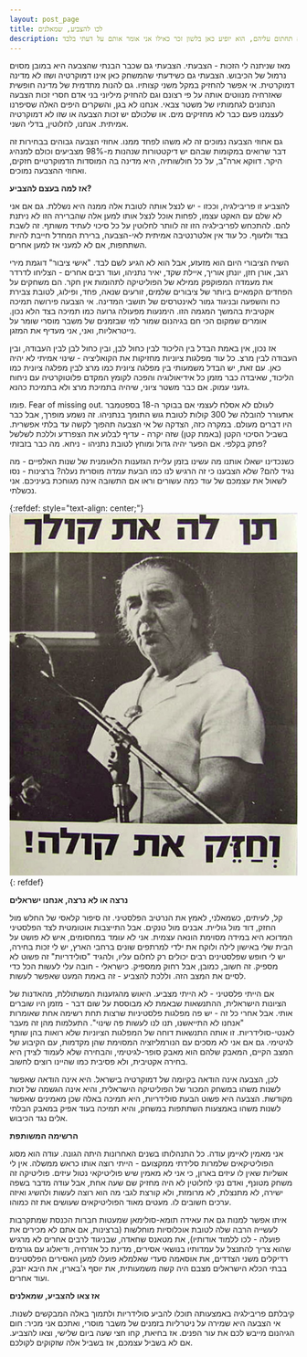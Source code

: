 ```yaml
---
layout: post_page
title: לכו להצביע, שמאלנים
description: רבות התלבטתי אם יש בכלל טעם ללכת להצביע בבחירות הקרובות. הכל נראה מטונף, מכור, יש שיגידו אפילו חסר תקווה. בחירות משחקים מאה ימים ובסוף נתניהו, כמו הילד המניאק על מגרש המשחקים, מכריז על בחירות חדשות כי התוצאות של הקודמות לא התאימו לו. אחרי לא מעט התחבטויות והתייעצויות, קיבלתי אתמול טקסט שבעיני מסכם יפה מאוד את הסוגיה הזו, טקסט אותו כתבה אישה חכמה מאוד שמבקשת להישאר בעילום שם. מכיוון שערכתי אותו והוספתי לו דברים שלא היו בו מלכתחילה ושאני לא בטוח שהיא תחתום עליהם, הוא יופיע כאן בלשון זכר כאילו אני אומר אותם על דעתי בלבד.
---
```


מאז שניתנה לי הזכות - הצבעתי. הצבעתי גם שכבר הבנתי שהצבעה היא במובן מסוים נרמול של הכיבוש. הצבעתי גם כשידעתי שהמשחק כאן אינו דמוקרטיה ושזו לא מדינה דמוקרטית. אי אפשר להחזיק במקל משני קצותיו. גם להנות מתדמית של מדינה חופשית שאזרחיה מנווטים אותה על פי רצונם וגם להחזיק מיליוני בני אדם חסרי זכות הצבעה הנתונים לגחמותיו של משטר צבאי. אנחנו לא בגן, והשקרים היפים האלה שסיפרנו לעצמנו פעם כבר לא מחזיקים מים. או שלכולם יש זכות הצבעה או שזו לא דמוקרטיה אמיתית. אנחנו, לחלוטין, בדלי השני.

גם אחוזי הצבעה נמוכים זה לא משהו לפחד ממנו. אחוזי הצבעה גבוהים בבחירות זה דבר שרואים במקומות שבהם יש דיקטטורות שנהנות מ-98% מצביעים וכולם למנהיג היקר. דווקא ארה"ב, על כל חולשותיה, היא מדינה בה המוסדות הדמוקרטיים חזקים, ואחוזי ההצבעה נמוכים.

**אז למה בעצם להצביע?**

להצביע זו פריבילגיה, וככזו - יש לנצל אותה לטובת אלה ממנה היא נשללת. גם אם אני לא שלם עם האקט עצמו, לפחות אוכל לנצל אותו למען אלה שהברירה הזו לא ניתנת להם. להתכחש לפריבילגיה הזו זה לוותר לחלוטין על כל סיכוי לעתיד משותף. זה לשבת בצד ולזעוף. כל עוד אין אלטרנטיבה אמיתית לאי-הצבעה, ברירת המחדל חייבת להיות השתתפות, אם לא למעני אז למען אחרים.

השיח הציבורי היום הוא מזעזע, אבל הוא לא הגיע לשם לבד. "אישי ציבור" דוגמת מירי רגב, אורן חזן, יונתן אוריך, איילת שקד, יאיר נתניהו, ועוד רבים אחרים - הצליחו לדרדר את מעמדה המפוקפק ממילא של הפוליטיקה לתהומות אין חקר. הם משחקים על הפחדים הקמאיים ביותר של ציבורים שלמים, זורעים שנאה, פחד, ופילוג, לטובת צבירת כח והשפעה ובניגוד גמור לאינטרסים של תושבי המדינה. אי הצבעה פירושה תמיכה אקטיבית בהמשך המגמה הזו. הימנעות מפעולה גרועה כמו תמיכה בצד הלא נכון. אומרים שמקום הכי חם בגיהנום שמור למי שבזמנים של משבר מוסרי שומר על נייטראליות, ואני, אני מעדיף את המזגן.

אז נכון, אין באמת הבדל בין הליכוד לבין כחול לבן, ובין כחול לבן לבין העבודה, ובין העבודה לבין מרצ. כל עוד מפלגות ציוניות מחזיקות את הקואליציה - שינוי אמיתי לא יהיה כאן. עם זאת, יש הבדל משמעותי בין מפלגה ציונית כמו מרצ לבין מפלגה ציונית כמו הליכוד, שאיבדה כבר מזמן כל אידיאולוגיה והפכה לקומץ המקדם פלוטוקרטיה עם ניחוח גזעני עמוק. אם כבר משטר ציוני, שיהיה בתמיכת מרצ ולא בתמיכת כהנא. 

פומו. Fear of missing out. לעולם לא אסלח לעצמי אם בבוקר ה-18 בספטמבר אתעורר להובלה של 300 קולות לטובת גוש התומך בנתניהו. זה נשמע מופרך, אבל כבר היו דברים מעולם. במקרה כזה, הצדקה של אי הצבעה תהפוך לקשה עד בלתי אפשרית. בשביל הסיכוי הקטן (באמת קטן) שזה יקרה - עדיף לבלוע את הצפרדע וללכת לשלשל פתק בקלפי. אם הפער יהיה גדול ומוחץ לטובת נתניהו - ניחא. מה כבר בזבזתי?

כשנכדינו ישאלו אותנו מה עשינו בזמן עליית הגזענות הלאומנית של שנות האלפיים - מה נגיד להם? שלא הצבענו כי זה הרגיש לנו כמו הבעת עמדה מוסרית נעלה? ברצינות - נסו לשאול את עצמכם של עוד כמה עשורים וראו אם התשובה אינה מגוחכת בעיניכם. אני נכשלתי.

{:refdef: style="text-align: center;"}
![give her your vote](/img/2019-09-15-00.png)
{: refdef}




**נרצה או לא נרצה, אנחנו ישראלים**

קל, לעיתים, כשמאלני, לאמץ את הנרטיב הפלסטיני. זה סיפור קלאסי של החלש מול החזק, דוד מול גוליית. אבנים מול טנקים. אבל התייצבות אוטומטית לצד הפלסטיני המדוכא היא במידה מסוימת הונאה עצמית. אני לא עומד במחסומים, איש לא פושט על הבית שלי באישון לילה ולוקח את ילדי למרתפים שונים ברחבי הארץ, יש לי זכות בחירה, יש לי חופש שפלסטינים רבים יכולים רק לחלום עליו, ולהגיד "סולידריות" זה פשוט לא מספיק. זה חשוב, כמובן, אבל רחוק ממספיק. כישראלי - חובה עלי לעשות הכל כדי לסיים את המצב הזה. וללכת להצביע - זה באמת המעט שאפשר לעשות.

אם הייתי פלסטיני - לא הייתי מצביע. היאוש מהגזענות המשתוללת, מהאדנות של הציונות הישראלית, ההתנשאות שבאמת לא מבוססת על שום דבר - מזמן היו שוברים אותי. אבל אחרי כל זה - יש פה מפלגות פלסטיניות שרצות תחת רשימה אחת שאומרות "אנחנו לא התייאשנו, תנו לנו לעשות פה שינוי". התעלמות מהן זה מעבר לאנטי-סולידריות. זו אותה התנשאות דוחה של המפלגות הציוניות שלא רואות בהן שותף לגיטימי. גם אם אני לא מסכים עם הנורמליזציה המסוימת שהן מקדמות, עם הקיבוע של המצב הקיים, המאבק שלהם הוא מאבק סופר-לגיטימי, והבחירה שלא לעמוד לצידן היא בחירה אקטיבית, ולא פסיבית כמו שהיינו רוצים לחשוב.

לכן, הצבעה אינה הודאה בקיומה של דמוקרטיה בישראל. היא אינה הודאה שאפשר לשנות משהו במשחק המכור של הפוליטיקה הישראלית, והיא אינה הגשמה של זכות מקודשת. הצבעה היא פשוט הבעת סולידריות, היא תמיכה באלה שכן מאמינים שאפשר לשנות משהו באמצעות השתתפות במשחק, והיא תמיכה בעוד אפיק במאבק הבלתי אלים נגד הכיבוש. 

**הרשימה המשותפת**

אני מאמין לאיימן עודה. כל התנהלותו בשנים האחרונות היתה הגונה. עודה הוא מסוג הפוליטיקאים שלמרות סלידתי ממקצועם - הייתי רוצה אותו כראש ממשלה. אין לי אשליות שאין לו עיזים בארון, כי אני לא מאמין שיש פוליטיקאי נטול עיזים. פוליטיקה זה משחק מטונף, ואדם נקי לחלוטין לא היה מחזיק שם שעה אחת, אבל עודה מדבר בשפה ישירה, לא מתנצלת, לא מרומזת, ולא קורצת לגבי מה הוא רוצה לעשות ולהשיג ואיזה ערכים חשובים לו. מעטים מאוד הפוליטיקאים שעושים את זה כמוהו. 

איתו אפשר למנות גם את עאידה תומא-סולימאן שמעטות חברות הכנסת שמתקרבות לעשייה הרבה שלה לטובת אוכלוסיות מוחלשות (ברצינות, אם אתם לא מכירים את פועלה - לכו ללמוד אודותיו), את מטאנס שחאדה, שבניגוד לרבים אחרים לא מרגיש שהוא צריך להתנצל על עמדותיו בנושאי אסירים, מדינת כל אזרחיה, ודיאלוג עם גורמים רדיקלים משני הצדדים, את אוסאמה סעדי שאלמלא פועלו למען האסירים הפלסטינים בבתי הכלא הישראלים מצבם היה קשה משמעותית, את יוסף ג'בארין, את היבא יזבק, ועוד אחרים.

**אז צאו להצביע, שמאלנים**

קיבלתם פריבילגיה באמצעותה תוכלו להביע סולידריות ולתמוך באלה המבקשים לשנות. אי הצבעה היא שמירה על ניטרליות בזמנים של משבר מוסרי, ואתכם אני מכיר: חום הגיהנום מייבש לכם את עור הפנים. אז בחיאת, קחו חצי שעה ביום שלישי, וצאו להצביע. אם לא בשביל עצמכם, אז בשביל אלה שזקוקים לקולכם.

